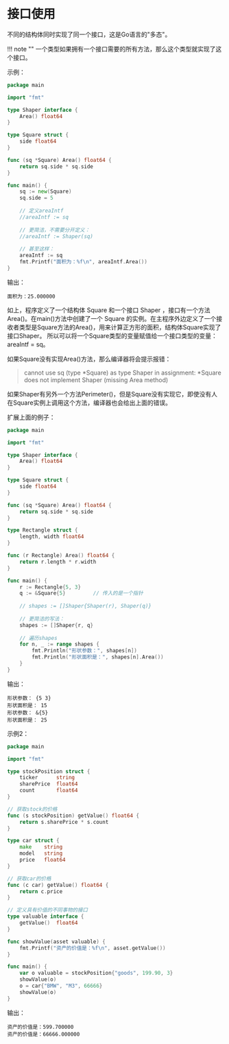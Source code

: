 # 接口使用

不同的结构体同时实现了同一个接口，这是Go语言的"多态"。

!!! note ""
    一个类型如果拥有一个接口需要的所有方法，那么这个类型就实现了这个接口。

示例：
```go
package main

import "fmt"

type Shaper interface {
    Area() float64
}

type Square struct {
    side float64
}

func (sq *Square) Area() float64 {
    return sq.side * sq.side
}

func main() {
    sq := new(Square)
    sq.side = 5
    
    // 定义areaIntf
    //areaIntf := sq
    
    // 更简洁，不需要分开定义：
    //areaIntf := Shaper(sq)
    
    // 甚至这样：
    areaIntf := sq
    fmt.Printf("面积为：%f\n", areaIntf.Area())
}
```
输出：
```text
面积为：25.000000
```

如上，程序定义了一个结构体 Square 和一个接口 Shaper ，接口有一个方法Area()。在main()方法中创建了一个 Square 的实例。在主程序外边定义了一个接收者类型是Square方法的Area()，用来计算正方形的面积，结构体Square实现了接口Shaper。
所以可以将一个Square类型的变量赋值给一个接口类型的变量：areaIntf = sq。

如果Square没有实现Area()方法，那么编译器将会提示报错：
> cannot use sq (type \*Square) as type Shaper in assignment:
> \*Square does not implement Shaper (missing Area method)

如果Shaper有另外一个方法Perimeter()，但是Square没有实现它，即使没有人在Square实例上调用这个方法，编译器也会给出上面的错误。


扩展上面的例子：
```go
package main

import "fmt"

type Shaper interface {
    Area() float64
}

type Square struct {
    side float64
}

func (sq *Square) Area() float64 {
    return sq.side * sq.side
}

type Rectangle struct {
    length, width float64
}

func (r Rectangle) Area() float64 {
    return r.length * r.width
}

func main() {
    r := Rectangle{5, 3}
    q := &Square{5}         // 传入的是一个指针
    
    // shapes := []Shaper{Shaper(r), Shaper(q)}
    
    // 更简洁的写法：
    shapes := []Shaper{r, q}
    
    // 遍历shapes
    for n, _ := range shapes {
        fmt.Println("形状参数：", shapes[n])
        fmt.Println("形状面积是：", shapes[n].Area())
    }
}
```
输出：
```text
形状参数： {5 3}
形状面积是： 15
形状参数： &{5}
形状面积是： 25
```

示例2：
```go
package main

import "fmt"

type stockPosition struct {
    ticker      string
    sharePrice  float64
    count       float64
}

// 获取stock的价格
func (s stockPosition) getValue() float64 {
    return s.sharePrice * s.count
}

type car struct {
    make    string
    model   string
    price   float64
}

// 获取car的价格
func (c car) getValue() float64 {
    return c.price
}

// 定义具有价值的不同事物的接口
type valuable interface {
    getValue()  float64
}

func showValue(asset valuable) {
    fmt.Printf("资产的价值是：%f\n", asset.getValue())
}

func main() {
    var o valuable = stockPosition{"goods", 199.90, 3}
    showValue(o)
    o = car{"BMW", "M3", 66666}
    showValue(o)
}
```
输出：
```text
资产的价值是：599.700000
资产的价值是：66666.000000
```